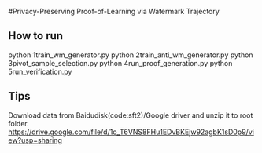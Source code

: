#Privacy-Preserving Proof-of-Learning via Watermark Trajectory

## How to run
python 1train_wm_generator.py
python 2train_anti_wm_generator.py
python 3pivot_sample_selection.py
python 4run_proof_generation.py
python 5run_verification.py

## Tips
Download data from Baidudisk(code:sft2)/Google driver and unzip it to root folder.  
https://drive.google.com/file/d/1o_T6VNS8FHu1EDvBKEjw92agbK1sD0p9/view?usp=sharing
